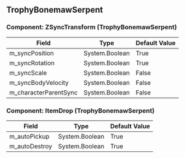 ## TrophyBonemawSerpent

### Component: ZSyncTransform (TrophyBonemawSerpent)

|Field|Type|Default Value|
|-----|----|-------------|
|m_syncPosition|System.Boolean|True|
|m_syncRotation|System.Boolean|True|
|m_syncScale|System.Boolean|False|
|m_syncBodyVelocity|System.Boolean|False|
|m_characterParentSync|System.Boolean|False|

### Component: ItemDrop (TrophyBonemawSerpent)

|Field|Type|Default Value|
|-----|----|-------------|
|m_autoPickup|System.Boolean|True|
|m_autoDestroy|System.Boolean|True|

